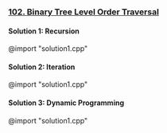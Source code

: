 ### [102\. Binary Tree Level Order Traversal](https://leetcode.com/problems/binary-tree-level-order-traversal/)

#### Solution 1: Recursion

@import "solution1.cpp"

#### Solution 2: Iteration

@import "solution1.cpp"

#### Solution 3: Dynamic Programming

@import "solution1.cpp"